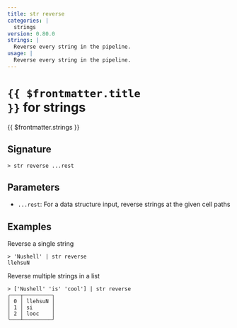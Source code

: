 ```yaml
---
title: str reverse
categories: |
  strings
version: 0.80.0
strings: |
  Reverse every string in the pipeline.
usage: |
  Reverse every string in the pipeline.
---
```


# <code>{{ $frontmatter.title }}</code> for strings

<div class='command-title'>{{ $frontmatter.strings }}</div>

## Signature

```> str reverse ...rest```

## Parameters

 -  `...rest`: For a data structure input, reverse strings at the given cell paths

## Examples

Reverse a single string
```shell
> 'Nushell' | str reverse
llehsuN
```

Reverse multiple strings in a list
```shell
> ['Nushell' 'is' 'cool'] | str reverse
╭───┬─────────╮
│ 0 │ llehsuN │
│ 1 │ si      │
│ 2 │ looc    │
╰───┴─────────╯

```
